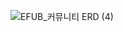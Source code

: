 ![EFUB_커뮤니티 ERD  (4)](https://github.com/yeojinLee1020/git-another-practice/assets/113425533/8f40f41a-40fb-4bb9-a684-310b38bce52f)
